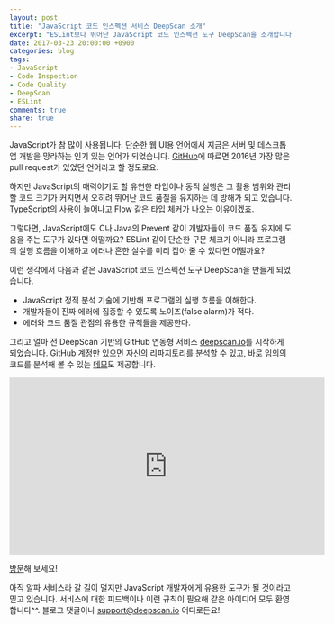 ```yaml
---
layout: post
title: "JavaScript 코드 인스펙션 서비스 DeepScan 소개"
excerpt: "ESLint보다 뛰어난 JavaScript 코드 인스펙션 도구 DeepScan을 소개합니다."
date: 2017-03-23 20:00:00 +0900
categories: blog
tags:
- JavaScript
- Code Inspection
- Code Quality
- DeepScan
- ESLint
comments: true
share: true
---
```


JavaScript가 참 많이 사용됩니다. 단순한 웹 UI용 언어에서 지금은 서버 및 데스크톱 앱 개발을 망라하는 인기 있는 언어가 되었습니다. [GitHub](https://octoverse.github.com/)에 따르면 2016년 가장 많은 pull request가 있었던 언어라고 할 정도로요.

하지만 JavaScript의 매력이기도 할 유연한 타입이나 동적 실행은 그 활용 범위와 관리할 코드 크기가 커지면서 오히려 뛰어난 코드 품질을 유지하는 데 방해가 되고 있습니다. TypeScript의 사용이 늘어나고 Flow 같은 타입 체커가 나오는 이유이겠죠.

그렇다면, JavaScript에도 C나 Java의 Prevent 같이 개발자들이 코드 품질 유지에 도움을 주는 도구가 있다면 어떨까요? ESLint 같이 단순한 구문 체크가 아니라 프로그램의 실행 흐름을 이해하고 에러나 흔한 실수를 미리 잡아 줄 수 있다면 어떨까요?

이런 생각에서 다음과 같은 JavaScript 코드 인스펙션 도구 DeepScan을 만들게 되었습니다.
* JavaScript 정적 분석 기술에 기반해 프로그램의 실행 흐름을 이해한다.
* 개발자들이 진짜 에러에 집중할 수 있도록 노이즈(false alarm)가 적다.
* 에러와 코드 품질 관점의 유용한 규칙들을 제공한다.

그리고 얼마 전 DeepScan 기반의 GitHub 연동형 서비스 [deepscan.io](https://deepscan.io)를 시작하게 되었습니다.
GitHub 계정만 있으면 자신의 리파지토리를 분석할 수 있고, 바로 임의의 코드를 분석해 볼 수 있는 [데모](https://deepscan.io/demo)도 제공합니다.

<iframe width="560" height="315" src="https://www.youtube.com/embed/jyD8zzsdzmw" frameborder="0" allowfullscreen></iframe>

[방문](https://deepscan.io)해 보세요!

아직 알파 서비스라 갈 길이 멀지만 JavaScript 개발자에게 유용한 도구가 될 것이라고 믿고 있습니다.
서비스에 대한 피드백이나 이런 규칙이 필요해 같은 아이디어 모두 환영합니다^^. 블로그 댓글이나 <a href="mailto:support@deepscan.io">support@deepscan.io</a> 어디로든요!

